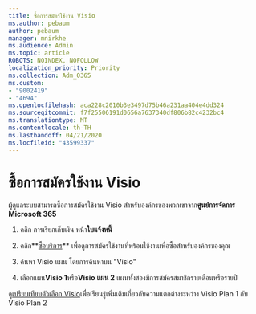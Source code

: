 ```yaml
---
title: ซื้อการสมัครใช้งาน Visio
ms.author: pebaum
author: pebaum
manager: mnirkhe
ms.audience: Admin
ms.topic: article
ROBOTS: NOINDEX, NOFOLLOW
localization_priority: Priority
ms.collection: Adm_O365
ms.custom:
- "9002419"
- "4694"
ms.openlocfilehash: aca228c2010b3e3497d75b46a231aa404e4dd324
ms.sourcegitcommit: f7f25506191d0656a7637340df806b82c4232bc4
ms.translationtype: MT
ms.contentlocale: th-TH
ms.lasthandoff: 04/21/2020
ms.locfileid: "43599337"
---
```

# <a name="purchase-visio-subscription"></a>ซื้อการสมัครใช้งาน Visio

ผู้ดูแลระบบสามารถซื้อการสมัครใช้งาน Visio สําหรับองค์กรของพวกเขาจาก**ศูนย์การจัดการ Microsoft 365**

1. คลิก การเรียกเก็บเงิน หน้า**ใบแจ้งหนี้**

2. คลิก**[ซื้อบริการ](https://go.microsoft.com/fwlink/p/?linkid=868433)** เพื่อดูการสมัครใช้งานที่พร้อมใช้งานเพื่อซื้อสําหรับองค์กรของคุณ

3. ค้นหา Visio แผน โดยการค้นหาบน "Visio"

4. เลือกแผน**Visio 1**หรือ**Visio แผน 2** แผนทั้งสองมีการสมัครสมาชิกรายเดือนหรือรายปี

ดู[เปรียบเทียบตัวเลือก Visio](https://products.office.com/Visio/microsoft-visio-plans-and-pricing-compare-visio-options)เพื่อเรียนรู้เพิ่มเติมเกี่ยวกับความแตกต่างระหว่าง Visio Plan 1 กับ Visio Plan 2 
